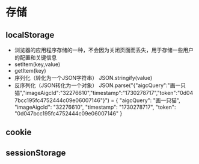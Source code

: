# 存储
## localStorage
- 浏览器的应用程序存储的一种，不会因为关闭页面而丢失，用于存储一些用户的配置和关键信息
- setItem(key,value)
- getItem(key)
- 序列化（转化为一个JSON字符串）
    JSON.stringify(value)
- 反序列化（JSON转化为一个对象）
    JSON.parse("{\"aigcQuery\":\"画一只猫\",\"imageAigcId\":\"32276610\",\"timestamp\":\"1730278717\",\"token\":\"0d047bcc195fc4752444c09e06007146\"}")
    = {
        "aigcQuery": "画一只猫",
        "imageAigcId": "32276610",
        "timestamp": "1730278717",
        "token": "0d047bcc195fc4752444c09e06007146"
    }
## cookie
## sessionStorage
